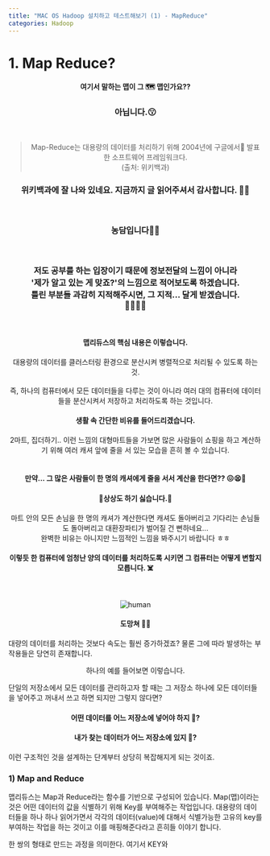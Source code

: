 ```yaml
---
title: "MAC OS Hadoop 설치하고 테스트해보기 (1) - MapReduce"
categories: Hadoop
---
```


# 1. Map Reduce? 
<h4><center> 여기서 말하는 맵이 그 🗺 맵인가요??</center></h4>
<h3><center>아닙니다.😗</center></h3>

<br>

> <center>Map-Reduce는 대용량의 데이터를 처리하기 위해 2004년에 구글에서 발표한 소프트웨어 프레임워크다.</center>
> <center>(출처: 위키백과)</center>


<h3><center>위키백과에 잘 나와 있네요. 지금까지 글 읽어주셔서 감사합니다. 🙋‍♂️ </center></h3>
<br>
<h3><center>농담입니다🤦‍♂️</center></h3>
<br>

<h3><center>저도 공부를 하는 입장이기 때문에 정보전달의 느낌이 아니라</center>
<center>'제가 알고 있는 게 맞죠?'의 느낌으로 적어보도록 하겠습니다.</center>
<center>틀린 부분들 과감히 지적해주시면, 그 지적... 달게 받겠습니다.</center>
<center>🍦🍭🍬🍩</center></h3>

<br>
<center><h4>맵리듀스의 핵심 내용은 이렇습니다.</h4></center>
<center>대용량의 데이터를 클러스터링 환경으로 분산시켜 병렬적으로 처리될 수 있도록 하는 것.</center>
<br>
<center>즉, 하나의 컴퓨터에서 모든 데이터들을 다루는 것이 아니라 여러 대의 컴퓨터에 데이터들을 분산시켜서 저장하고 처리하도록 하는 것입니다.</center>
<center><h4>생활 속 간단한 비유를 들어드리겠습니다.</h4></center>
<center>2마트, 집더하기.. 이런 느낌의 대형마트들을 가보면 많은 사람들이 쇼핑을 하고 계산하기 위해 여러 캐셔 앞에 줄을 서 있는 모습을 흔히 볼 수 있습니다.</center>
<br>
<center><h4>만약... 그 많은 사람들이 한 명의 캐셔에게 줄을 서서 계산을 한다면?? 😖😫🤬</h4></center>


<center><h4>🙈상상도 하기 싫습니다.🙈</center></h4>


<center>마트 안의 모든 손님을 한 명의 캐셔가 계산한다면 캐셔도 돌아버리고 기다리는 손님들도 돌아버리고 대환장파티가 벌어질 건 뻔하네요... </center>
<center>완벽한 비유는 아니지만 느낌적인 느낌을 봐주시기 바랍니다 ㅎㅎ</center>

<center><h4>이렇듯 한 컴퓨터에 엄청난 양의 데이터를 처리하도록 시키면 그 컴퓨터는 어떻게 변할지 모릅니다. ☠️</h4></center>
<br>
<center>


![human](https://user-images.githubusercontent.com/42923027/107868848-079bce80-6ecb-11eb-8493-40c62494bbf9.gif)

</center>

<center><h4>도망쳐 🥶😱</h4></center>


대량의 데이터를 처리하는 것보다 속도는 훨씬 증가하겠죠? 물론 그에 따라 발생하는 부작용들은 당연히 존재합니다.

<center>하나의 예를 들어보면 이렇습니다. </center>

 
단일의 저장소에서 모든 데이터를 관리하고자 할 때는 그 저장소 하나에 모든 데이터들을 넣어주고 꺼내서 쓰고 하면 되지만 그렇지 않다면?

#### <center>어떤 데이터를 어느 저장소에 넣어야 하지 🤔? </center>
#### <center>내가 찾는 데이터가 어느 저장소에 있지 🤔? </center>

이런 구조적인 것을 설계하는 단계부터 상당히 복잡해지게 되는 것이죠.

### 1) Map and Reduce

맵리듀스는 Map과 Reduce라는 함수를 기반으로 구성되어 있습니다.
Map(맵)이라는 것은 어떤 데이터의 값을 식별하기 위해 Key를 부여해주는 작업입니다. 대용량의 데이터들을 하나 하나 읽어가면서 각각의 데이터(value)에 대해서 식별가능한 고유의 key를 부여하는 작업을 하는 것이고 이를 매핑해준다라고 흔히들 이야기 합니다. 

한 쌍의 형태로 만드는 과정을 의미한다. 여기서 KEY와

